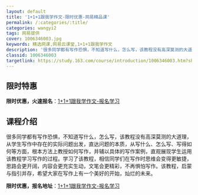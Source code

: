```yaml
---
layout: default
title: '1+1+1跟我学作文-限时优惠-网易精品课'
permalink: /:categories/:title/
categories: wangyi2
tags: 网易提供
cover: 1006346003.jpg
keywords: 精选网课,网易云课堂,1+1+1跟我学作文
description: '很多同学都有写作恐惧，不知道写什么，怎么写，该教程没有高深莫测的大道理，从学生写作中存在的实际问题出发，直达问题的本质，'
classid: 1006346003
targetlink: https://study.163.com/course/introduction/1006346003.htm?share=1&shareId=1025206652&utm_campaign=share&utm_medium=iphoneShare&utm_source=&utm_u=1025206652
---
```


## 限时特惠

**限时优惠，火速报名**：[1+1+1跟我学作文-报名学习](https://study.163.com/course/introduction/1006346003.htm?share=1&shareId=1025206652&utm_campaign=share&utm_medium=iphoneShare&utm_source=&utm_u=1025206652)

## 课程介绍

很多同学都有写作恐惧，不知道写什么，怎么写，该教程没有高深莫测的大道理，从学生写作中存在的实际问题出发，直达问题的本质，从写什么、怎么写、写得如何等方面，根本方法上教授如何写作，并辅以具体的写作案例，直观展现学生运用该教程学习写作的过程。学习了该教程，相信同学们在写作时思维会变得更敏捷，思路会更开阔，内容会更充实生动，文笔会更精彩，不再惧怕写作。该教程，启蒙与指引并存，希望大家在写作上有一个美好的开始，灿烂的未来。

**限时优惠，报名地址**：[1+1+1跟我学作文-报名学习](https://study.163.com/course/introduction/1006346003.htm?share=1&shareId=1025206652&utm_campaign=share&utm_medium=iphoneShare&utm_source=&utm_u=1025206652)

